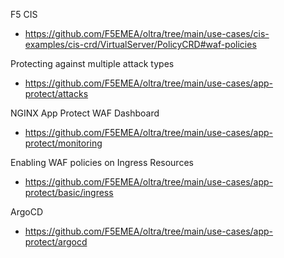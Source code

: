 F5 CIS
  -  https://github.com/F5EMEA/oltra/tree/main/use-cases/cis-examples/cis-crd/VirtualServer/PolicyCRD#waf-policies



Protecting against multiple attack types
  - https://github.com/F5EMEA/oltra/tree/main/use-cases/app-protect/attacks

NGINX App Protect WAF Dashboard
  - https://github.com/F5EMEA/oltra/tree/main/use-cases/app-protect/monitoring

Enabling WAF policies on Ingress Resources
  - https://github.com/F5EMEA/oltra/tree/main/use-cases/app-protect/basic/ingress

ArgoCD
  - https://github.com/F5EMEA/oltra/tree/main/use-cases/app-protect/argocd
